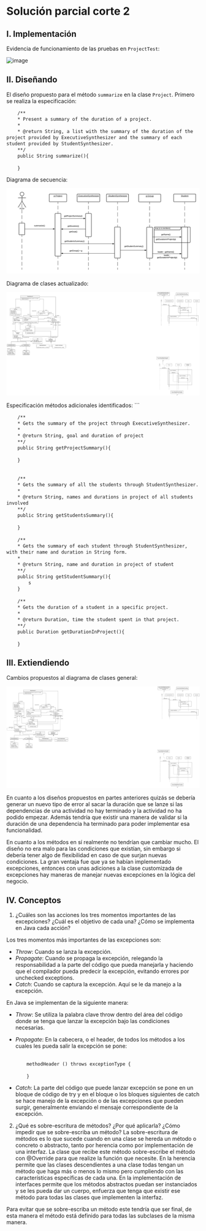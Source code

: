 # Solución parcial corte 2

## I. Implementación

Evidencia de funcionamiento de las pruebas en `ProjectTest`:

![image](https://user-images.githubusercontent.com/78309222/115090553-c9c32280-9eda-11eb-92d0-5f845369548f.png)


## II. Diseñando

El diseño propuesto para el método `summarize` en la clase `Project`. Primero se realiza la especificación:

        /**
        * Present a summary of the duration of a project.
        * 
        * @return String, a list with the summary of the duration of the project provided by ExecutiveSynthesizer and the summary of each student provided by StudentSynthesizer. 
        **/
        public String summarize(){

        }

Diagrama de secuencia:

![image](https://github.com/danielarago/Parcial-2/blob/master/TEST-SECOND-SABANA-RESEARCH-1.6.0/diagrams/summarize()%20Diagrama%20de%20secuencia.png)

Diagrama de clases actualizado: 

![image](https://github.com/danielarago/Parcial-2/blob/master/TEST-SECOND-SABANA-RESEARCH-1.6.0/diagrams/SabanaResearch.png)

Especificación métodos adicionales identificados:
    ```

        /**
        * Gets the summary of the project through ExecutiveSynthesizer.
        * 
        * @return String, goal and duration of project
        **/
        public String getProjectSummary(){

        }

    
        /**
        * Gets the summary of all the students through StudentSynthesizer.
        * 
        * @return String, names and durations in project of all students involved
        **/
        public String getStudentsSummary(){

        }

        /**
        * Gets the summary of each student through StudentSynthesizer, with their name and duration in String form.
        * 
        * @return String, name and duration in project of student
        **/
        public String getStudentSummary(){
            s
        }

        /**
        * Gets the duration of a student in a specific project.
        * 
        * @return Duration, time the student spent in that project.
        **/
        public Duration getDurationInProject(){
            
        }
    

## III. Extiendiendo

Cambios propuestos al diagrama de clases general:

![image](https://github.com/danielarago/Parcial-2/blob/master/TEST-SECOND-SABANA-RESEARCH-1.6.0/diagrams/SabanaResearchNew.png)

En cuanto a los diseños propuestos en partes anteriores quizás se debería generar un nuevo tipo de error al sacar la duración que se lanze si las dependencias de una actividad no hay terminado y la actividad no ha podido empezar. Además tendría que existir una manera de validar si la duración de una dependencia ha terminado para poder implementar esa funcionalidad.

En cuanto a los métodos en sí realmente no tendrían que cambiar mucho. El diseño no era malo para las condiciones que existían, sin embargo si debería tener algo de flexibilidad en caso de que surjan nuevas condiciones. La gran ventaja fue que ya se habían implementado excepciones, entonces con unas adiciones a la clase customizada de excepciones hay maneras de manejar nuevas excepciones en la lógica del negocio. 


## IV. Conceptos

1. ¿Cuáles son las acciones los tres momentos importantes de las excepciones? ¿Cuál es el objetivo de cada una? ¿Cómo se implementa en Java cada acción?

Los tres momentos más importantes de las excepciones son:
* _Throw_: Cuando se lanza la excepción.
* _Propagate_: Cuando se propaga la excepción, relegando la responsabilidad a la parte del código que pueda manejarla y haciendo que el compilador pueda predecir la excepción, evitando errores por unchecked exceptions.
* _Catch_: Cuando se captura la excepción. Aquí se le da manejo a la excepción.

En Java se implementan de la siguiente manera: 
* _Throw_: Se utiliza la palabra clave throw dentro del área del código donde se tenga que lanzar la excepción bajo las condiciones necesarias.
* _Propagate_: En la cabecera, o el header, de todos los métodos a los cuales les pueda salir la excepción se pone:

    ```

        methodHeader () throws exceptionType {

        }

    ```

* _Catch_: La parte del código que puede lanzar excepción se pone en un bloque de código de try y en el bloque o los bloques siguientes de catch se hace manejo de la excepción o de las excepciones que pueden surgir, generalmente enviando el mensaje correspondiente de la excepción.

2. ¿Qué es sobre-escritura de métodos? ¿Por qué aplicarla? ¿Cómo impedir que se sobre-escriba un método?
La sobre-escritura de métodos es lo que sucede cuando en una clase se hereda un método o concreto o abstracto, tanto por herencia como por implementación de una interfaz. La clase que recibe este método sobre-escribe el método con @Override para que realize la función que necesite. En la herencia permite que las clases descendientes a una clase todas tengan un método que haga más o menos lo mismo pero cumpliendo con las características específicas de cada una. En la implementación de interfaces permite que los métodos abstractos puedan ser instanciados y se les pueda dar un cuerpo, enfuerza que tenga que existir ese método para todas las clases que implementen la interfaz. 

Para evitar que se sobre-escriba un método este tendría que ser final, de esta manera el método está definido para todas las subclases de la misma manera.

